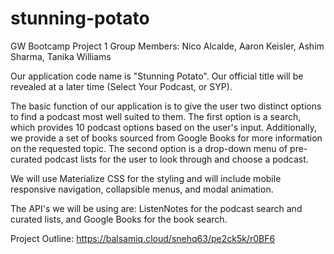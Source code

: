 # stunning-potato
GW Bootcamp Project 1 Group Members: Nico Alcalde, Aaron Keisler, Ashim Sharma, Tanika Williams

Our application code name is "Stunning Potato". Our official title will be revealed at a later time (Select Your Podcast, or SYP).

The basic function of our application is to give the user two distinct options to find a podcast most well suited to them. The first option is a search, which provides 10 podcast options based on the user's input. Additionally, we provide a set of books sourced from Google Books for more information on the requested topic. The second option is a drop-down menu of pre-curated podcast lists for the user to look through and choose a podcast.

We will use Materialize CSS for the styling and will include mobile responsive navigation, collapsible menus, and modal animation.

The API's we will be using are: ListenNotes for the podcast search and curated lists, and Google Books for the book search.

Project Outline: https://balsamiq.cloud/snehq63/pe2ck5k/r0BF6

